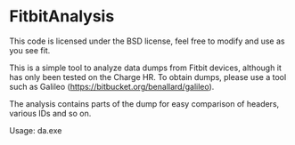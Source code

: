 # FitbitAnalysis

This code is licensed under the BSD license, feel free to modify and use as you see fit. 

This is a simple tool to analyze data dumps from Fitbit devices, although it has only been tested on the Charge HR. 
To obtain dumps, please use a tool such as Galileo (https://bitbucket.org/benallard/galileo). 

The analysis contains parts of the dump for easy comparison of headers, various IDs and so on.

Usage: da.exe <inputpath> <outputpath>